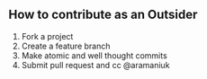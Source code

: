 ## How to contribute as an Outsider
1) Fork a project
2) Create a feature branch
3) Make atomic and well thought commits
4) Submit pull request and cc @aramaniuk

